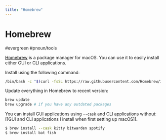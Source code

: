 ```yaml
---
title: "Homebrew"
---
```


# Homebrew
#evergreen #pnoun/tools

[Homebrew](https://formulae.brew.sh/) is a package manager for macOS. You can use it to easily install either GUI or CLI applications.

Install using the following command:
```bash
/bin/bash -c "$(curl -fsSL https://raw.githubusercontent.com/Homebrew/install/HEAD/install.sh)"
```

Update everything in Homebrew to recent version:
```bash
brew update
brew upgrade # if you have any outdated packages
```

You can install GUI applications using `--cask` and CLI applications without: [[GUI and CLI applications I install when first setting up macOS]].
```sh
$ brew install --cask kitty bitwarden spotify
$ brew install bat fish
```

